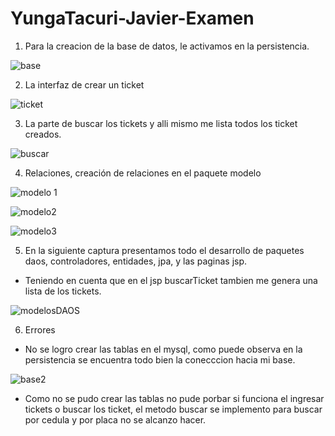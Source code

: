 # YungaTacuri-Javier-Examen

1. Para la creacion de la base de datos, le activamos en la persistencia.

![base](https://user-images.githubusercontent.com/49315481/83554056-c9dc4e80-a4d1-11ea-9b68-c29f8e73aabe.jpg)

2. La interfaz de crear un ticket

![ticket](https://user-images.githubusercontent.com/49315481/83551751-60a70c00-a4ce-11ea-89c3-d7f1f437456b.png)


3. La parte de buscar los tickets y alli mismo me lista todos los ticket creados.

![buscar](https://user-images.githubusercontent.com/49315481/83551738-5c7aee80-a4ce-11ea-8671-969ddfb6390d.png)


4. Relaciones, creación de relaciones en el paquete modelo

![modelo 1](https://user-images.githubusercontent.com/49315481/83554241-16278e80-a4d2-11ea-8ef9-4bfd3d37fb7e.png)


![modelo2](https://user-images.githubusercontent.com/49315481/83554411-5424b280-a4d2-11ea-8879-906cc87190a7.png)


![modelo3](https://user-images.githubusercontent.com/49315481/83554507-846c5100-a4d2-11ea-894a-96b4dd30a9e6.png)


5. En la siguiente captura presentamos todo el desarrollo de paquetes daos, controladores, entidades, jpa, y las paginas jsp.

- Teniendo en cuenta que en el jsp buscarTicket tambien me genera una lista de los tickets. 

![modelosDAOS](https://user-images.githubusercontent.com/49315481/83554932-1f652b00-a4d3-11ea-86b6-d12f43f6d9c2.png)



6. Errores 

- No se logro crear las tablas en el mysql, como puede observa en la persistencia se encuentra todo bien la conecccion hacia mi base. 


 ![base2](https://user-images.githubusercontent.com/49315481/83552190-fb074f80-a4ce-11ea-8bc5-7f1d551466ff.png)
 
 - Como no se pudo crear las tablas no pude porbar si funciona el ingresar tickets o buscar los ticket, el metodo buscar se implemento para buscar por cedula y por placa no se alcanzo hacer. 



